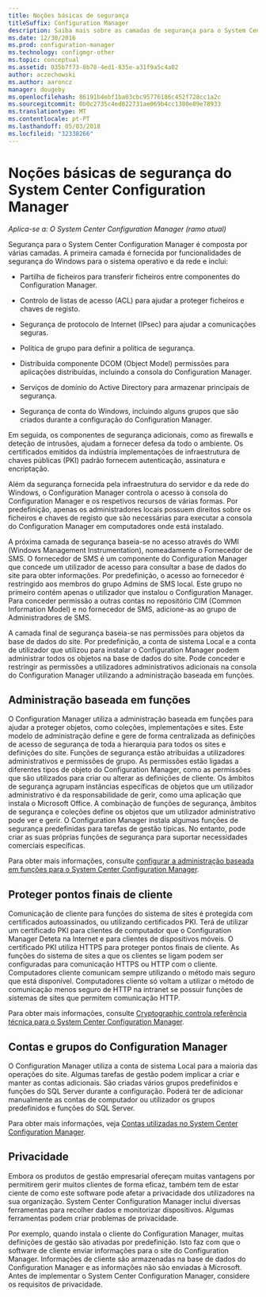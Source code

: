 ```yaml
---
title: Noções básicas de segurança
titleSuffix: Configuration Manager
description: Saiba mais sobre as camadas de segurança para o System Center Configuration Manager.
ms.date: 12/30/2016
ms.prod: configuration-manager
ms.technology: configmgr-other
ms.topic: conceptual
ms.assetid: 035b7f73-8b78-4ed1-835e-a31f9a5c4a02
author: aczechowski
ms.author: aaroncz
manager: dougeby
ms.openlocfilehash: 86191b4ebf1ba03cbc95776186c452f728cc1a2c
ms.sourcegitcommit: 0b0c2735c4ed822731ae069b4cc1380e89e78933
ms.translationtype: MT
ms.contentlocale: pt-PT
ms.lasthandoff: 05/03/2018
ms.locfileid: "32338266"
---
```

# <a name="fundamentals-of-security-for-system-center-configuration-manager"></a>Noções básicas de segurança do System Center Configuration Manager

*Aplica-se a: O System Center Configuration Manager (ramo atual)*

Segurança para o System Center Configuration Manager é composta por várias camadas. A primeira camada é fornecida por funcionalidades de segurança do Windows para o sistema operativo e da rede e inclui:  

-   Partilha de ficheiros para transferir ficheiros entre componentes do Configuration Manager.  

-   Controlo de listas de acesso (ACL) para ajudar a proteger ficheiros e chaves de registo.  

-   Segurança de protocolo de Internet (IPsec) para ajudar a comunicações seguras.  

-   Política de grupo para definir a política de segurança.  

-   Distribuída componente DCOM (Object Model) permissões para aplicações distribuídas, incluindo a consola do Configuration Manager.  

-   Serviços de domínio do Active Directory para armazenar principais de segurança.  

-   Segurança de conta do Windows, incluindo alguns grupos que são criados durante a configuração do Configuration Manager.  

Em seguida, os componentes de segurança adicionais, como as firewalls e deteção de intrusões, ajudam a fornecer defesa da todo o ambiente. Os certificados emitidos da indústria implementações de infraestrutura de chaves públicas (PKI) padrão fornecem autenticação, assinatura e encriptação.  

Além da segurança fornecida pela infraestrutura do servidor e da rede do Windows, o Configuration Manager controla o acesso à consola do Configuration Manager e os respetivos recursos de várias formas. Por predefinição, apenas os administradores locais possuem direitos sobre os ficheiros e chaves de registo que são necessárias para executar a consola do Configuration Manager em computadores onde está instalado.  

A próxima camada de segurança baseia-se no acesso através do WMI (Windows Management Instrumentation), nomeadamente o Fornecedor de SMS. O fornecedor de SMS é um componente do Configuration Manager que concede um utilizador de acesso para consultar a base de dados do site para obter informações. Por predefinição, o acesso ao fornecedor é restringido aos membros do grupo Admins de SMS local. Este grupo no primeiro contém apenas o utilizador que instalou o Configuration Manager. Para conceder permissão a outras contas no repositório CIM (Common Information Model) e no fornecedor de SMS, adicione-as ao grupo de Administradores de SMS.  

A camada final de segurança baseia-se nas permissões para objetos da base de dados do site. Por predefinição, a conta de sistema Local e a conta de utilizador que utilizou para instalar o Configuration Manager podem administrar todos os objetos na base de dados do site. Pode conceder e restringir as permissões a utilizadores administrativos adicionais na consola do Configuration Manager utilizando a administração baseada em funções.  



## <a name="role-based-administration"></a>Administração baseada em funções  
 O Configuration Manager utiliza a administração baseada em funções para ajudar a proteger objetos, como coleções, implementações e sites. Este modelo de administração define e gere de forma centralizada as definições de acesso de segurança de toda a hierarquia para todos os sites e definições do site. Funções de segurança estão atribuídas a utilizadores administrativos e permissões de grupo. As permissões estão ligadas a diferentes tipos de objeto do Configuration Manager, como as permissões que são utilizados para criar ou alterar as definições de cliente. Os âmbitos de segurança agrupam instâncias específicas de objetos que um utilizador administrativo é da responsabilidade de gerir, como uma aplicação que instala o Microsoft Office. A combinação de funções de segurança, âmbitos de segurança e coleções define os objetos que um utilizador administrativo pode ver e gerir. O Configuration Manager instala algumas funções de segurança predefinidas para tarefas de gestão típicas. No entanto, pode criar as suas próprias funções de segurança para suportar necessidades comerciais específicas.  

 Para obter mais informações, consulte [configurar a administração baseada em funções para o System Center Configuration Manager](../../core/servers/deploy/configure/configure-role-based-administration.md).  

## <a name="securing-client-endpoints"></a>Proteger pontos finais de cliente  
 Comunicação de cliente para funções do sistema de sites é protegida com certificados autoassinados, ou utilizando certificados PKI. Terá de utilizar um certificado PKI para clientes de computador que o Configuration Manager Deteta na Internet e para clientes de dispositivos móveis. O certificado PKI utiliza HTTPS para proteger pontos finais de cliente. As funções do sistema de sites a que os clientes se ligam podem ser configuradas para comunicação HTTPS ou HTTP com o cliente. Computadores cliente comunicam sempre utilizando o método mais seguro que está disponível. Computadores cliente só voltam a utilizar o método de comunicação menos seguro de HTTP na intranet se possuir funções de sistemas de sites que permitem comunicação HTTP.  

 Para obter mais informações, consulte [Cryptographic controla referência técnica para o System Center Configuration Manager](../../protect/deploy-use/cryptographic-controls-technical-reference.md).  

## <a name="configuration-manager-accounts-and-groups"></a>Contas e grupos do Configuration Manager  
 O Configuration Manager utiliza a conta de sistema Local para a maioria das operações do site. Algumas tarefas de gestão podem implicar a criar e manter as contas adicionais. São criadas vários grupos predefinidos e funções do SQL Server durante a configuração. Poderá ter de adicionar manualmente as contas de computador ou utilizador os grupos predefinidos e funções do SQL Server.  

 Para obter mais informações, veja [Contas utilizadas no System Center Configuration Manager](../../core/plan-design/hierarchy/accounts.md).  

## <a name="privacy"></a>Privacidade  
 Embora os produtos de gestão empresarial ofereçam muitas vantagens por permitirem gerir muitos clientes de forma eficaz, também tem de estar ciente de como este software pode afetar a privacidade dos utilizadores na sua organização. System Center Configuration Manager inclui diversas ferramentas para recolher dados e monitorizar dispositivos. Algumas ferramentas podem criar problemas de privacidade.  

 Por exemplo, quando instala o cliente do Configuration Manager, muitas definições de gestão são ativadas por predefinição. Isto faz com que o software de cliente enviar informações para o site do Configuration Manager. Informações de cliente são armazenadas na base de dados do Configuration Manager e as informações não são enviadas à Microsoft. Antes de implementar o System Center Configuration Manager, considere os requisitos de privacidade.  
